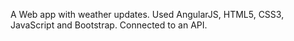 A Web app with weather updates.  Used AngularJS, HTML5, CSS3, JavaScript and Bootstrap.
Connected to an API.
